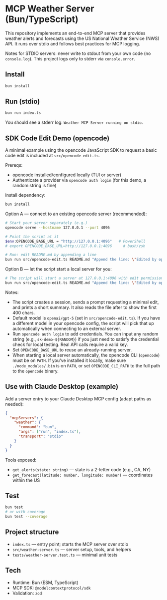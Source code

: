 # MCP Weather Server (Bun/TypeScript)

This repository implements an end-to-end MCP server that provides weather alerts and forecasts using the US National Weather Service (NWS) API. It runs over stdio and follows best practices for MCP logging.

Notes for STDIO servers: never write to stdout from your own code (no `console.log`). This project logs only to stderr via `console.error`.

## Install

```bash
bun install
```

## Run (stdio)

```bash
bun run index.ts
```

You should see a stderr log: `Weather MCP Server running on stdio`.

## SDK Code Edit Demo (opencode)

A minimal example using the opencode JavaScript SDK to request a basic code edit is included at `src/opencode-edit.ts`.

Prereqs:
- opencode installed/configured locally (TUI or server)
- Authenticate a provider via `opencode auth login` (for this demo, a random string is fine)

Install dependency:

```bash
bun install
```

Option A — connect to an existing opencode server (recommended):

```bash
# Start your server separately (e.g.)
opencode serve --hostname 127.0.0.1 --port 4096

# Point the script at it
$env:OPENCODE_BASE_URL = "http://127.0.0.1:4096"   # PowerShell
# export OPENCODE_BASE_URL=http://127.0.0.1:4096     # bash/zsh

# Run: edit README.md by appending a line
bun run src/opencode-edit.ts README.md "Append the line: \"Edited by opencode SDK demo\""
```

Option B — let the script start a local server for you:

```bash
# The script will start a server at 127.0.0.1:4096 with edit permission allowed
bun run src/opencode-edit.ts README.md "Append the line: \"Edited by opencode SDK demo\""
```

Notes:
- The script creates a session, sends a prompt requesting a minimal edit, and prints a short summary. It also reads the file after to show the first 400 chars.
- Default model is `openai/gpt-5` (set in `src/opencode-edit.ts`). If you have a different model in your opencode config, the script will pick that up automatically when connecting to an external server.
- Run `opencode auth login` to add credentials. You can input any random string (e.g., `sk-demo-${RANDOM}`) if you just need to satisfy the credential check for local testing. Real API calls require a valid key.
- Set `OPENCODE_BASE_URL` to reuse an already-running server.
 - When starting a local server automatically, the opencode CLI (`opencode`) must be on `PATH`. If you've installed it locally, make sure `./node_modules/.bin` is on `PATH`, or set `OPENCODE_CLI_PATH` to the full path to the `opencode` binary.

## Use with Claude Desktop (example)

Add a server entry to your Claude Desktop MCP config (adapt paths as needed):

```json
{
  "mcpServers": {
    "weather": {
      "command": "bun",
      "args": ["run", "index.ts"],
      "transport": "stdio"
    }
  }
}
```

Tools exposed:
- `get_alerts(state: string)` — state is a 2-letter code (e.g., CA, NY)
- `get_forecast(latitude: number, longitude: number)` — coordinates within the US

## Test

```bash
bun test
# or with coverage
bun test --coverage
```

## Project structure

- `index.ts` — entry point; starts the MCP server over stdio
- `src/weather-server.ts` — server setup, tools, and helpers
- `tests/weather-server.test.ts` — minimal unit tests

## Tech

- Runtime: Bun (ESM, TypeScript)
- MCP SDK: `@modelcontextprotocol/sdk`
- Validation: `zod`

